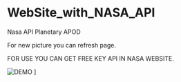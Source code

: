 # WebSite_with_NASA_API

Nasa API Planetary APOD

For new picture you can refresh page.

FOR USE YOU CAN GET FREE KEY API IN NASA WEBSITE.

![DEMO]([Picture_APOD.png](https://github.com/MOUGINM/project/blob/main/APOD/Picture_APOD.png)https://github.com/MOUGINM/project/blob/main/APOD/Picture_APOD.png)
]
